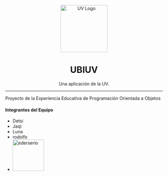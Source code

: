 
<p align="center"><img src="https://upload.wikimedia.org/wikipedia/commons/8/8f/Logo_de_la_Universidad_Veracruzana.svg" alt="UV Logo" width="150"></p>

<h1 align="center">UBIUV</h1>

<p align="center">Una aplicación de la UV.</p>

<hr>


Proyecto de la Experiencia Educativa de Programación Orientada a Objetos

#### Integrantes del Equipo

- Detsi 
- Jaqi
- Luna
- rodolfo
- <img src="https://i.ibb.co/M8byDQH/ederserio.png" alt="ederserio" width="100">